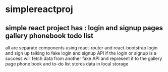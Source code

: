 # simplereactproj
simple react project has :
 login and signup pages
gallery
phonebook
todo list 
----------
all are separate components
 using react-router and react-bootstrap 
login and sign up talking to fake login and signup API 
if the login or signup is a success will fetch data from another fake API and represent it to the gallery page
phone book and to-do list stores data in local storage
